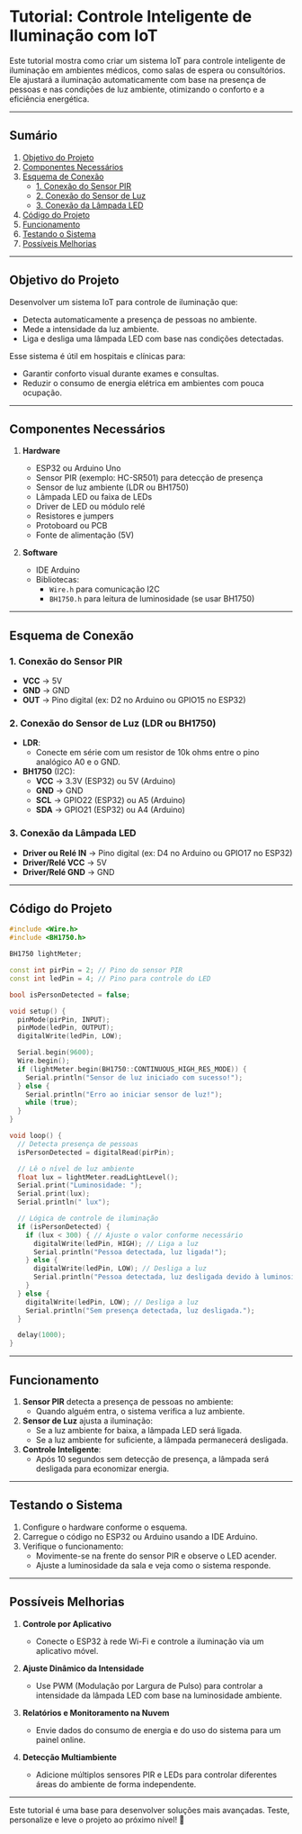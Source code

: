 
# **Tutorial: Controle Inteligente de Iluminação com IoT**

Este tutorial mostra como criar um sistema IoT para controle inteligente de iluminação em ambientes médicos, como salas de espera ou consultórios. Ele ajustará a iluminação automaticamente com base na presença de pessoas e nas condições de luz ambiente, otimizando o conforto e a eficiência energética.

---

## **Sumário**

1. [Objetivo do Projeto](#objetivo-do-projeto)  
2. [Componentes Necessários](#componentes-necessários)  
3. [Esquema de Conexão](#esquema-de-conexão)  
    - [1. Conexão do Sensor PIR](#1-conexão-do-sensor-pir)  
    - [2. Conexão do Sensor de Luz](#2-conexão-do-sensor-de-luz-ldr-ou-bh1750)  
    - [3. Conexão da Lâmpada LED](#3-conexão-da-lâmpada-led)  
4. [Código do Projeto](#código-do-projeto)  
5. [Funcionamento](#funcionamento)  
6. [Testando o Sistema](#testando-o-sistema)  
7. [Possíveis Melhorias](#possíveis-melhorias)

---

## **Objetivo do Projeto**

Desenvolver um sistema IoT para controle de iluminação que:  
- Detecta automaticamente a presença de pessoas no ambiente.  
- Mede a intensidade da luz ambiente.  
- Liga e desliga uma lâmpada LED com base nas condições detectadas.  

Esse sistema é útil em hospitais e clínicas para:  
- Garantir conforto visual durante exames e consultas.  
- Reduzir o consumo de energia elétrica em ambientes com pouca ocupação.  

---

## **Componentes Necessários**

1. **Hardware**
   - ESP32 ou Arduino Uno
   - Sensor PIR (exemplo: HC-SR501) para detecção de presença
   - Sensor de luz ambiente (LDR ou BH1750)
   - Lâmpada LED ou faixa de LEDs
   - Driver de LED ou módulo relé
   - Resistores e jumpers
   - Protoboard ou PCB
   - Fonte de alimentação (5V)

2. **Software**
   - IDE Arduino
   - Bibliotecas:
     - `Wire.h` para comunicação I2C
     - `BH1750.h` para leitura de luminosidade (se usar BH1750)

---

## **Esquema de Conexão**

### **1. Conexão do Sensor PIR**
- **VCC** → 5V  
- **GND** → GND  
- **OUT** → Pino digital (ex: D2 no Arduino ou GPIO15 no ESP32)  

### **2. Conexão do Sensor de Luz (LDR ou BH1750)**  
- **LDR**:  
  - Conecte em série com um resistor de 10k ohms entre o pino analógico A0 e o GND.  
- **BH1750** (I2C):  
  - **VCC** → 3.3V (ESP32) ou 5V (Arduino)  
  - **GND** → GND  
  - **SCL** → GPIO22 (ESP32) ou A5 (Arduino)  
  - **SDA** → GPIO21 (ESP32) ou A4 (Arduino)  

### **3. Conexão da Lâmpada LED**
- **Driver ou Relé IN** → Pino digital (ex: D4 no Arduino ou GPIO17 no ESP32)  
- **Driver/Relé VCC** → 5V  
- **Driver/Relé GND** → GND  

---

## **Código do Projeto**

```cpp
#include <Wire.h>
#include <BH1750.h>

BH1750 lightMeter;

const int pirPin = 2; // Pino do sensor PIR
const int ledPin = 4; // Pino para controle do LED

bool isPersonDetected = false;

void setup() {
  pinMode(pirPin, INPUT);
  pinMode(ledPin, OUTPUT);
  digitalWrite(ledPin, LOW);

  Serial.begin(9600);
  Wire.begin();
  if (lightMeter.begin(BH1750::CONTINUOUS_HIGH_RES_MODE)) {
    Serial.println("Sensor de luz iniciado com sucesso!");
  } else {
    Serial.println("Erro ao iniciar sensor de luz!");
    while (true);
  }
}

void loop() {
  // Detecta presença de pessoas
  isPersonDetected = digitalRead(pirPin);

  // Lê o nível de luz ambiente
  float lux = lightMeter.readLightLevel();
  Serial.print("Luminosidade: ");
  Serial.print(lux);
  Serial.println(" lux");

  // Lógica de controle de iluminação
  if (isPersonDetected) {
    if (lux < 300) { // Ajuste o valor conforme necessário
      digitalWrite(ledPin, HIGH); // Liga a luz
      Serial.println("Pessoa detectada, luz ligada!");
    } else {
      digitalWrite(ledPin, LOW); // Desliga a luz
      Serial.println("Pessoa detectada, luz desligada devido à luminosidade suficiente.");
    }
  } else {
    digitalWrite(ledPin, LOW); // Desliga a luz
    Serial.println("Sem presença detectada, luz desligada.");
  }

  delay(1000);
}
```

---

## **Funcionamento**

1. **Sensor PIR** detecta a presença de pessoas no ambiente:  
   - Quando alguém entra, o sistema verifica a luz ambiente.  
2. **Sensor de Luz** ajusta a iluminação:  
   - Se a luz ambiente for baixa, a lâmpada LED será ligada.  
   - Se a luz ambiente for suficiente, a lâmpada permanecerá desligada.  
3. **Controle Inteligente**:  
   - Após 10 segundos sem detecção de presença, a lâmpada será desligada para economizar energia.  

---

## **Testando o Sistema**

1. Configure o hardware conforme o esquema.  
2. Carregue o código no ESP32 ou Arduino usando a IDE Arduino.  
3. Verifique o funcionamento:  
   - Movimente-se na frente do sensor PIR e observe o LED acender.  
   - Ajuste a luminosidade da sala e veja como o sistema responde.  

---

## **Possíveis Melhorias**

1. **Controle por Aplicativo**  
   - Conecte o ESP32 à rede Wi-Fi e controle a iluminação via um aplicativo móvel.  

2. **Ajuste Dinâmico da Intensidade**  
   - Use PWM (Modulação por Largura de Pulso) para controlar a intensidade da lâmpada LED com base na luminosidade ambiente.  

3. **Relatórios e Monitoramento na Nuvem**  
   - Envie dados do consumo de energia e do uso do sistema para um painel online.  

4. **Detecção Multiambiente**  
   - Adicione múltiplos sensores PIR e LEDs para controlar diferentes áreas do ambiente de forma independente.  

---

Este tutorial é uma base para desenvolver soluções mais avançadas. Teste, personalize e leve o projeto ao próximo nível! 🚀
